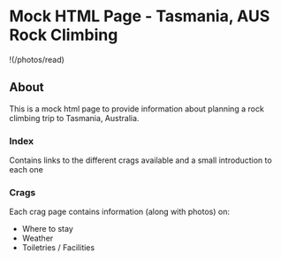 # Mock HTML Page - Tasmania, AUS Rock Climbing

!(/photos/read)

## About
This is a mock html page to provide information about planning a rock climbing trip to Tasmania, Australia.

### Index
Contains links to the different crags available and a small introduction to each one

### Crags
Each crag page contains information (along with photos) on:
- Where to stay
- Weather
- Toiletries / Facilities
